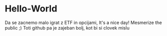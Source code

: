 # Hello-World
Da se zacnemo malo igrat z ETF in opcijami,
It's a nice day!
Mesmerize the public ;)
Toti github pa je zajeban bolj, kot bi si clovek mislu
